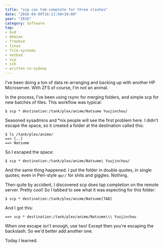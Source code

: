 ```yaml
---
title: "scp can tab-complete for three slashes"
date: "2016-04-09T16:11:58+10:00"
year: "2016"
category: Software
tag:
- bsd
- debian
- freebsd
- linux
- file-systems
- netbsd
- scp
- ssh
- written-in-sydney
---
```

I’ve been doing a ton of data re-arranging and backing up with another HP Microserver. With ZFS of course, I'm not an animal.

In the process, I’ve been using rsync for merging folders, and simple scp for new batches of files. This workflow was typical:

    $ scp * destination:/tank/plex/anime/Natsume Yuujinchou/

Seasoned sysadmins and \*nix people will see the first problem here. I didn't escape the space, so it created a folder at the destination called this:

    $ ls /tank/plex/anime/
    ==> [..]
    ==> Natsume

So I escaped the space:

    $ scp * destination:/tank/plex/anime/Natsume\ Yuujinchou/ 

And the same thing happened. I put the folder in double quotes, in single quotes; even in Perl-style `qw//` for shits and giggles. Nothing.

Then quite by accident, I discovered scp does tap completion on the remote server. Pretty cool! So I tabbed to see what it was expecting for this folder:

    $ scp * destination:/tank/plex/anime/Natsume[TAB]

And I got this:

    ==> scp * destination:/tank/plex/anime/Natsume\\\ Yuujinchou

When one escape isn't enough, use two! Except then you're escaping the backslash. So we'd better add another one.

Today I learned.

